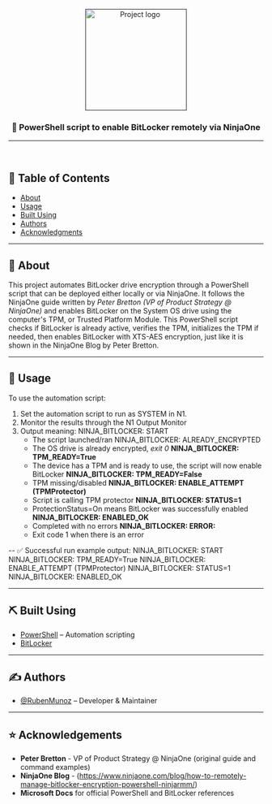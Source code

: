 <p align="center">
  <a href="" rel="noopener">
 <img width=200px height=200px src="https://i.imgur.com/s1wF4HP.png" alt="Project logo"></a>
</p>

<h3 align="center">🔐 PowerShell script to enable BitLocker remotely via NinjaOne</h3>

<div align="center">

</div>

---

<p align="center"> 
 
<br> 
</p>

## 📝 Table of Contents
- [About](#about)
- [Usage](#usage)
- [Built Using](#built_using)
- [Authors](#authors)
- [Acknowledgments](#acknowledgement)

---

## 🧐 About <a name = "about"></a>
This project automates BitLocker drive encryption through a PowerShell script that can be deployed either locally or via NinjaOne. It follows the NinjaOne guide written by *Peter Bretton (VP of Product Strategy @ NinjaOne)* and enables BitLocker on the System OS drive using the computer's TPM, or Trusted Platform Module. This PowerShell script checks if BitLocker is already active, verifies the TPM, initializes the TPM if needed, then enables BitLocker with XTS-AES encryption, just like it is shown in the NinjaOne Blog by Peter Bretton. 

---

## 🎈 Usage <a name="usage"></a>

To use the automation script:
1. Set the automation script to run as SYSTEM in N1.
2. Monitor the results through the N1 Output Monitor
3. Output meaning:
   NINJA_BITLOCKER: START
     - The script launched/ran
   NINJA_BITLOCKER: ALREADY_ENCRYPTED
     - The OS drive is already encrypted, *exit 0*
   **NINJA_BITLOCKER: TPM_READY=True**
     - The device has a TPM and is ready to use, the script will now enable BitLocker
   **NINJA_BITLOCKER: TPM_READY=False**
     - TPM missing/disabled
   **NINJA_BITLOCKER: ENABLE_ATTEMPT (TPMProtector)**
     - Script is calling TPM protector
   **NINJA_BITLOCKER: STATUS=1**
     - ProtectionStatus=On means BitLocker was successfully enabled
   **NINJA_BITLOCKER: ENABLED_OK**
     - Completed with no errors
   **NINJA_BITLOCKER: ERROR:**
     - Exit code 1 when there is an error

--
✅ Successful run example output: 
NINJA_BITLOCKER: START
NINJA_BITLOCKER: TPM_READY=True
NINJA_BITLOCKER: ENABLE_ATTEMPT (TPMProtector)
NINJA_BITLOCKER: STATUS=1
NINJA_BITLOCKER: ENABLED_OK

---

## ⛏️ Built Using <a name = "built_using"></a>
- [PowerShell](https://learn.microsoft.com/en-us/powershell/) – Automation scripting
- [BitLocker](https://learn.microsoft.com/en-us/windows/security/operating-system-security/data-protection/bitlocker/)

---

## ✍️ Authors <a name = "authors"></a>
- [@RubenMunoz](https://github.com/rubenmunoz7) – Developer & Maintainer  
---

## ⭐ Acknowledgements <a name = "acknowledgement"></a>
- **Peter Bretton** - VP of Product Strategy @ NinjaOne (original guide and command examples)
- **NinjaOne Blog** - (https://www.ninjaone.com/blog/how-to-remotely-manage-bitlocker-encryption-powershell-ninjarmm/)
- **Microsoft Docs** for official PowerShell and BitLocker references
